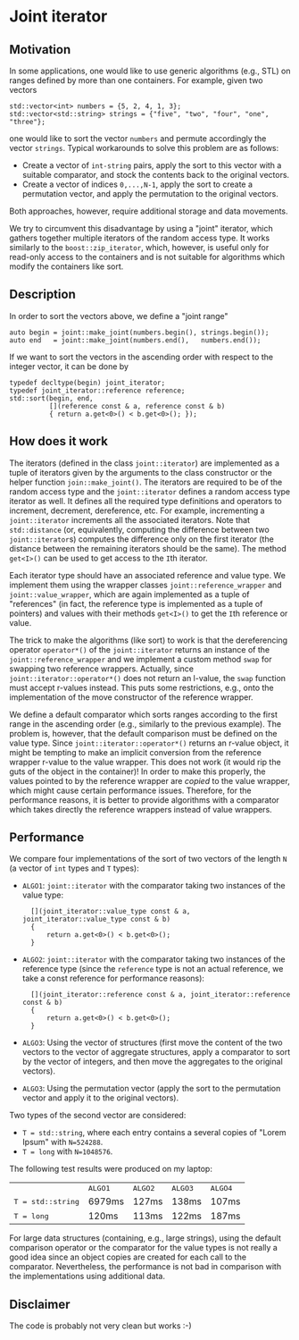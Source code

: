Joint iterator
==============

Motivation
----------

In some applications, one would like to use generic algorithms (e.g., STL) on ranges defined by more than one
containers. For example, given two vectors

    std::vector<int> numbers = {5, 2, 4, 1, 3};
    std::vector<std::string> strings = {"five", "two", "four", "one", "three"};

one would like to sort the vector `numbers` and permute accordingly the vector `strings`.
Typical workarounds to solve this problem are as follows:

- Create a vector of `int-string` pairs, apply the sort to this vector with a suitable comparator, and stock the
  contents back to the original vectors.
- Create a vector of indices `0,...,N-1`, apply the sort to create a permutation vector, and apply the permutation to
  the original vectors.

Both approaches, however, require additional storage and data movements.

We try to circumvent this disadvantage by using a "joint" iterator, which gathers together multiple iterators
of the random access type. It works similarly to the `boost::zip_iterator`, which, however, is useful only for
read-only access to the containers and is not suitable for algorithms which modify the containers like sort.

Description
-----------

In order to sort the vectors above, we define a "joint range"

    auto begin = joint::make_joint(numbers.begin(), strings.begin());
    auto end   = joint::make_joint(numbers.end(),   numbers.end());

If we want to sort the vectors in the ascending order with respect to the integer vector, it can be done by

    typedef decltype(begin) joint_iterator;
    typedef joint_iterator::reference reference;
    std::sort(begin, end,
              [](reference const & a, reference const & b)
              { return a.get<0>() < b.get<0>(); });

How does it work
----------------

The iterators (defined in the class `joint::iterator`) are implemented as a tuple of iterators given by the arguments
to the class constructor or the helper function `join::make_joint()`. The iterators are required to be of the random
access type and the `joint::iterator` defines a random access type iterator as well. It defines all the required type
definitions and operators to increment, decrement, dereference, etc. For example, incrementing a `joint::iterator`
increments all the associated iterators. Note that `std::distance` (or, equivalently, computing the difference between
two `joint::iterator`s) computes the difference only on the first iterator (the distance between the remaining iterators
should be the same). The method `get<I>()` can be used to get access to the `I`th iterator.

Each iterator type should have an associated reference and value type.
We implement them using the wrapper classes `joint::reference_wrapper` and `joint::value_wrapper`, which are again
implemented as a tuple of "references" (in fact, the reference type is implemented as a tuple of pointers) and values
with their methods `get<I>()` to get the `I`th reference or value.

The trick to make the algorithms (like sort) to work is that the dereferencing operator `operator*()` of the
`joint::iterator` returns an instance of the `joint::reference_wrapper` and we implement a custom method `swap` for
swapping two reference wrappers. Actually, since `joint::iterator::operator*()` does not return an l-value, the `swap`
function must accept r-values instead. This puts some restrictions, e.g., onto the implementation of the move
constructor of the reference wrapper.

We define a default comparator which sorts ranges according to the first range in the ascending order (e.g., similarly
to the previous example). The problem is, however, that the default comparison must be defined on the value type.
Since `joint::iterator::operator*()` returns an r-value object, it might be tempting to make an implicit conversion
from the reference wrapper r-value to the value wrapper. This does not work (it would rip the guts of the object in the
container)! In order to make this properly, the values pointed to by the reference wrapper are *copied* to the value
wrapper, which might cause certain performance issues. Therefore, for the performance reasons, it is better to provide
algorithms with a comparator which takes directly the reference wrappers instead of value wrappers.

Performance
-----------

We compare four implementations of the sort of two vectors of the length `N` (a vector of `int` types and `T` types):

- `ALGO1`: `joint::iterator` with the comparator taking two instances of the value type:

        [](joint_iterator::value_type const & a, joint_iterator::value_type const & b)
        {
            return a.get<0>() < b.get<0>();
        }

- `ALGO2`: `joint::iterator` with the comparator taking two instances of the reference type (since the `reference` type
  is not an actual reference, we take a const reference for performance reasons):

        [](joint_iterator::reference const & a, joint_iterator::reference const & b)
        {
            return a.get<0>() < b.get<0>();
        }

- `ALGO3`: Using the vector of structures (first move the content of the two vectors to the vector of aggregate
  structures, apply a comparator to sort by the vector of integers, and then move the aggregates to the original
  vectors).

- `ALGO3`: Using the permutation vector (apply the sort to the permutation vector and apply it to the original vectors).

Two types of the second vector are considered:

- `T = std::string`, where each entry contains a several copies of "Lorem Ipsum" with `N=524288`.
- `T = long` with `N=1048576`.

The following test results were produced on my laptop:

<table>
    <tr>
        <td></td>
        <td><tt>ALGO1</tt></td>
        <td><tt>ALGO2</tt></td>
        <td><tt>ALGO3</tt></td>
        <td><tt>ALGO4</tt></td>
    </tr>
    <tr>
        <td><tt>T = std::string</tt></td>
        <td>6979ms</td>
        <td>127ms</td>
        <td>138ms</td>
        <td>107ms</td>
    </tr>
    <tr>
        <td><tt>T = long</tt></td>
        <td>120ms</td>
        <td>113ms</td>
        <td>122ms</td>
        <td>187ms</td>
    </tr>
</table>

For large data structures (containing, e.g., large strings), using the default comparison operator or the comparator
for the value types is not really a good idea since an object copies are created for each call to the comparator.
Nevertheless, the performance is not bad in comparison with the implementations using additional data.

Disclaimer
----------

The code is probably not very clean but works :-)

